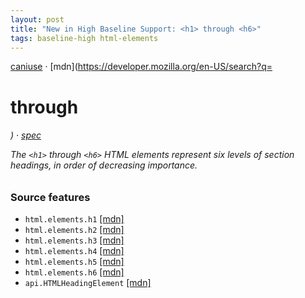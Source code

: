 ```yaml
---
layout: post
title: "New in High Baseline Support: <h1> through <h6>"
tags: baseline-high html-elements
---
```


[caniuse](https://caniuse.com/?search=headings) · [mdn](https://developer.mozilla.org/en-US/search?q=<h1> through <h6>) · [spec](https://html.spec.whatwg.org/multipage/sections.html#the-h1,-h2,-h3,-h4,-h5,-and-h6-elements)

The `<h1>` through `<h6>` HTML elements represent six levels of section headings, in order of decreasing importance.

### Source features

- ``html.elements.h1`` [[mdn]](https://developer.mozilla.org/en-US/search?q=html.elements.h1)
- ``html.elements.h2`` [[mdn]](https://developer.mozilla.org/en-US/search?q=html.elements.h2)
- ``html.elements.h3`` [[mdn]](https://developer.mozilla.org/en-US/search?q=html.elements.h3)
- ``html.elements.h4`` [[mdn]](https://developer.mozilla.org/en-US/search?q=html.elements.h4)
- ``html.elements.h5`` [[mdn]](https://developer.mozilla.org/en-US/search?q=html.elements.h5)
- ``html.elements.h6`` [[mdn]](https://developer.mozilla.org/en-US/search?q=html.elements.h6)
- ``api.HTMLHeadingElement`` [[mdn]](https://developer.mozilla.org/en-US/search?q=api.HTMLHeadingElement)
